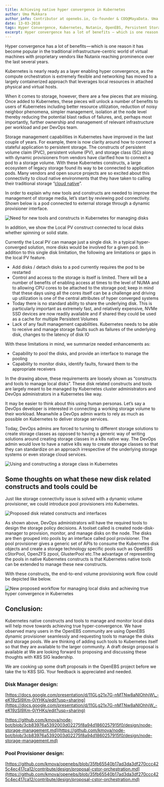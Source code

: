 ```yaml
---
title: Achieving native hyper convergence in Kubernetes
author: Uma Mukkara
author_info: Contributor at openebs.io, Co-founder & COO@MayaData. Uma led product development in the early days of MayaData (CloudByte).
date: 13-03-2018
tags: Hyper Convergence, Kubernetes, Nutanix, OpenEBS, Persistent Storage
excerpt: Hyper convergence has a lot of benefits — which is one reason it has become popular in the traditional infrastructure-centric world of virtual machines with proprietary vendors like Nutanix reaching prominence over the last several years.
---
```


Hyper convergence has a lot of benefits — which is one reason it has become popular in the traditional infrastructure-centric world of virtual machines with proprietary vendors like Nutanix reaching prominence over the last several years.

Kubernetes is nearly ready as a layer enabling hyper convergence, as the compute orchestration is extremely flexible and networking has moved to a largely containerized approach that leverages local resources in attached physical and virtual hosts.

When it comes to storage, however, there are a few pieces that are missing. Once added to Kubernetes, these pieces will unlock a number of benefits to users of Kubernetes including better resource utilization, reduction of noisy neighbor phenomena, simpler management, isolation at the node level thereby reducing the potential blast radius of failures, and, perhaps most importantly, further ownership and management of relevant infrastructure per workload and per DevOps team.

Storage management capabilities in Kubernetes have improved in the last couple of years. For example, there is now clarity around how to connect a stateful application to persistent storage. The constructs of persistent volume claim (PVC), persistent volume (PV), and storage class (SC) along with dynamic provisioners from vendors have clarified how to connect a pod to a storage volume. With these Kubernetes constructs, a large ecosystem of legacy storage found its way to be connected to application pods. Many vendors and open source projects are so excited about this connectivity to cloud native environments that they have taken to calling their traditional storage “[cloud native](https://blog.openebs.io/cloud-native-storage-vs-marketers-doing-cloud-washing-c936089c2b58)”.

In order to explain why new tools and constructs are needed to improve the management of storage media, let’s start by reviewing pod connectivity. Shown below is a pod connected to external storage through a dynamic provisioner interface.

![Need for new tools and constructs in Kubernetes for managing disks](https://cdn-images-1.medium.com/max/800/1*zm4UFgEvTWesM2JoxQF9Cg.jpeg)

In addition, we show the Local PV construct connected to local disks whether spinning or solid state.

Currently the Local PV can manage just a single disk. In a typical hyper-converged solution, more disks would be involved for a given pod. In addition to this single disk limitation, the following are limitations or gaps in the local PV feature.

- Add disks / detach disks to a pod currently requires the pod to be restarted
- Control and access to the storage is itself is limited. There will be a number of benefits of enabling access at times to the level of NUMA and to allowing CPU cores to be attached to the storage pod; keep in mind that these days using all the cores itself can be a challenge and driving up utilization is one of the central attributes of hyper converged systems
- Today there is no standard ability to share the underlying disk. This is particularly important as extremely fast, and relatively expensive, NVMe SSD devices are now readily available and if shared they could be used as a cache for multiple Persistent Volumes
- Lack of any fault management capabilities. Kubernetes needs to be able to receive and manage storage faults such as failures of the underlying disk, changes to the latency of disk IO

With these limitations in mind, we summarize needed enhancements as:

- Capability to pool the disks, and provide an interface to manage the pooling
- Capability to monitor disks, identify faults, forward them to the appropriate receivers

In the drawing above, these requirements are loosely shown as “constructs and tools to manage local disks”. These disk related constructs and tools are largely meant to be managed by Kubernetes cluster administrators and DevOps administrators in a Kubernetes like way.

It may be easier to think about this using human personas. Let’s say a DevOps developer is interested in connecting a working storage volume to their workload. Meanwhile a DevOps admin wants to rely as much as possible on Kubernetes to deliver storage services.

Today, DevOps admins are forced to turning to different storage solutions to create storage classes as opposed to having a generic way of writing solutions around creating storage classes in a k8s native way. The DevOps admin would love to have a native k8s way to create storage classes so that they can standardize on an approach irrespective of the underlying storage systems or even storage cloud services.

![Using and constructing a storage class in Kubernetes](https://cdn-images-1.medium.com/max/800/1*17YT5-GR_JUXEq6qW2SD1A.jpeg)

## Some thoughts on what these new disk related constructs and tools could be

Just like storage connectivity issue is solved with a dynamic volume provisioner, we could introduce pool provisioners into Kubernetes.

![Proposed disk related constructs and interfaces](https://cdn-images-1.medium.com/max/800/0*eM2LjKDvhbl62mjG.)

As shown above, DevOps administrators will have the required tools to design the storage policy decisions. A toolset called is created node-disk-manager to provision, monitor, and manage disks on the node. The disks are then grouped into pools by an interface called pool provisioner. The pool provisioner gives a generic set of APIs to consume the Kubernetes disk objects and create a storage technology specific pools such as OpenEBS cStorPool, OpenZFS zpool, GlusterPool etc.The advantage of representing the pools in native Kubernetes constructs is that Kubernetes native tools can be extended to manage these new constructs.

With these constructs, the end-to-end volume provisioning work flow could be depicted like below.

![New proposed workflow for managing local disks and achieving true hyper convergence in Kubernetes](https://cdn-images-1.medium.com/max/800/1*9bAs7wOPNNGLxELpgP-4FA.jpeg)

## Conclusion:

Kubernetes native constructs and tools to manage and monitor local disks will help move towards achieving true hyper-convergence. We have observed many users in the OpenEBS community are using OpenEBS dynamic provisioner seamlessly and requesting tools to manage the disks and storage pools. We are thinking of adding such tools to Kubernetes itself so that they are available to the larger community. A draft design proposal is available at We are looking forward to proposing and discussing these thoughts with K8S SIG leadership.

We are cooking up some draft proposals in the OpenEBS project before we take the to K8S SIG. Your feedback is appreciated and needed.

### Disk Manager design:

[https://docs.google.com/presentation/d/11GLg21x7G-nMTNw8aNIOhhjW\_-eK19zSI9Xm-0jYHKs/edit?usp=sharing](https://docs.google.com/presentation/d/11GLg21x7G-nMTNw8aNIOhhjW_-eK19zSI9Xm-0jYHKs/edit?usp=sharing)

[https://github.com/kmova/node-bot/blob/3cb83976a5392003d02275f8a94d1860257915f0/design/node-storage-management.md](https://github.com/kmova/node-bot/blob/3cb83976a5392003d02275f8a94d1860257915f0/design/node-storage-management.md)

### Pool Provisioner design:

[https://github.com/kmova/openebs/blob/35fb65540b17ad3da3df270ccc425c4ec417ca12/contribute/design/proposal-cstor-orchestration.md](https://github.com/kmova/openebs/blob/35fb65540b17ad3da3df270ccc425c4ec417ca12/contribute/design/proposal-cstor-orchestration.md)
